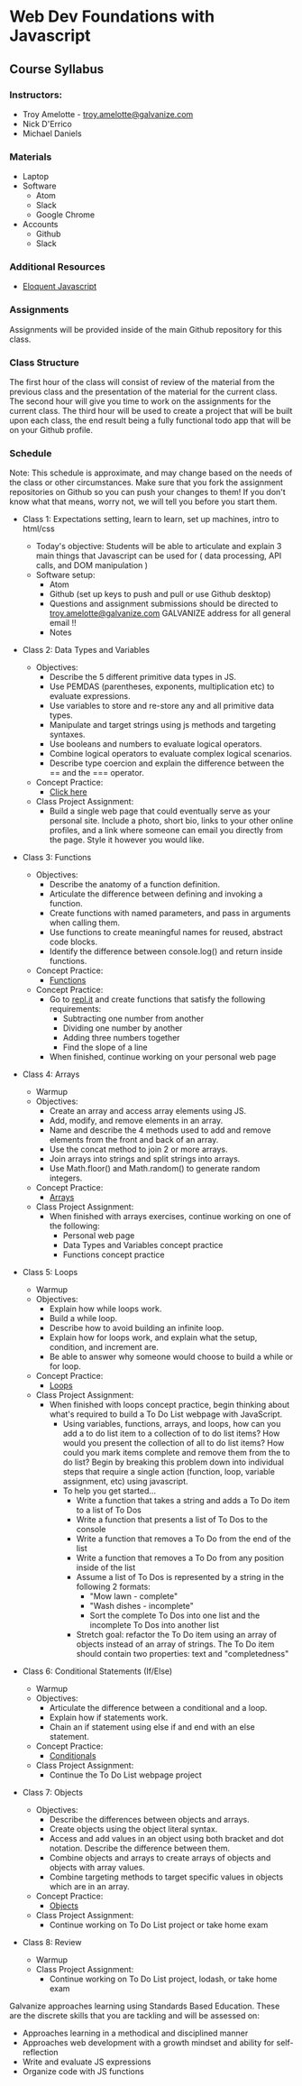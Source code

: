 # Web Dev Foundations with Javascript
## Course Syllabus
### Instructors:

* Troy Amelotte - troy.amelotte@galvanize.com
* Nick D'Errico
* Michael Daniels

### Materials
* Laptop
* Software
    * Atom
    * Slack
    * Google Chrome
* Accounts
  * Github
  * Slack

### Additional Resources
* [Eloquent Javascript](http://eloquentjavascript.net/)


### Assignments
Assignments will be provided inside of the main Github repository for this class.

### Class Structure
The first hour of the class will consist of review of the material from the previous class and the presentation of the material for the current class. The second hour will give you time to work on the assignments for the current class. The third hour will be used to create a project that will be built upon each class, the end result being a fully functional todo app that will be on your Github profile.

### Schedule
Note: This schedule is approximate, and may change based on the needs of the class or other circumstances. Make sure that you fork the assignment repositories on Github so you can push your changes to them! If you don't know what that means, worry not, we will tell you before you start them.

* Class 1: Expectations setting, learn to learn, set up machines, intro to html/css
  * Today's objective:  Students will be able to articulate and explain 3 main things that Javascript can be used for ( data processing, API calls, and DOM manipulation )
  * Software setup:
    * Atom
    * Github (set up keys to push and pull or use Github desktop)
    * Questions and assignment submissions should be directed to troy.amelotte@galvanize.com GALVANIZE address for all general email !!
    * Notes

* Class 2: Data Types and Variables
  * Objectives:
    * Describe the 5 different primitive data types in JS.
    * Use PEMDAS (parentheses, exponents, multiplication etc) to evaluate expressions.
    * Use variables to store and re-store any and all primitive data types.
    * Manipulate and target strings using js methods and targeting syntaxes.
    * Use booleans and numbers to evaluate logical operators.
    * Combine logical operators to evaluate complex logical scenarios.
    * Describe type coercion and explain the difference between the == and the === operator.
  * Concept Practice:
    * [Click here](/exercises/variables-data-types)
  * Class Project Assignment:
    * Build a single web page that could eventually serve as your personal site. Include a photo, short bio, links to your other online profiles, and a link where someone can email you directly from the page. Style it however you would like.

* Class 3: Functions
  * Objectives:
    * Describe the anatomy of a function definition.
    * Articulate the difference between defining and invoking a function.
    * Create functions with named parameters, and pass in arguments when calling them.
    * Use functions to create meaningful names for reused, abstract code blocks.
    * Identify the difference between console.log() and return inside functions.
  * Concept Practice:
    * [Functions](/exercises/functions)
  * Concept Practice:
    * Go to [repl.it](https://repl.it/languages/javascript) and create functions that satisfy the following
    requirements:
      * Subtracting one number from another
      * Dividing one number by another
      * Adding three numbers together
      * Find the slope of a line
    * When finished, continue working on your personal web page

* Class 4: Arrays
  * Warmup
  * Objectives:
    * Create an array and access array elements using JS.
    * Add, modify, and remove elements in an array.
    * Name and describe the 4 methods used to add and remove elements from the front and back of an array.
    * Use the concat method to join 2 or more arrays.
    * Join arrays into strings and split strings into arrays.
    * Use Math.floor() and Math.random() to generate random integers.
  * Concept Practice:
    * [Arrays](/exercises/arrays)
  * Class Project Assignment:
    * When finished with arrays exercises, continue working on one of the following:
      * Personal web page
      * Data Types and Variables concept practice
      * Functions concept practice

* Class 5: Loops
  * Warmup
  * Objectives:
    * Explain how while loops work.
    * Build a while loop.
    * Describe how to avoid building an infinite loop.
    * Explain how for loops work, and explain what the setup, condition, and increment are.
    * Be able to answer why someone would choose to build a while or for loop.
  * Concept Practice:
    * [Loops](/exercises/loops)
  * Class Project Assignment:
    * When finished with loops concept practice, begin thinking about what's required
    to build a To Do List webpage with JavaScript.
      * Using variables, functions, arrays, and loops, how can you add a to do list
      item to a collection of to do list items? How would you present the collection
      of all to do list items? How could you mark items complete and remove them
      from the to do list? Begin by breaking this problem down into individual steps
      that require a single action (function, loop, variable assignment, etc)
      using javascript.
      * To help you get started...
         * Write a function that takes a string and adds a To Do item to a list of
         To Dos
         * Write a function that presents a list of To Dos to the console
         * Write a function that removes a To Do from the end of the list
         * Write a function that removes a To Do from any position inside of the list
         * Assume a list of To Dos is represented by a string in the following 2 formats:
           * "Mow lawn - complete"
           * "Wash dishes - incomplete"
           * Sort the complete To Dos into one list and the incomplete To Dos into another list
         * Stretch goal: refactor the To Do item using an array of objects instead of an array of strings. The To Do item should contain two properties: text and "completedness"

* Class 6: Conditional Statements (If/Else)
  * Warmup
  * Objectives:
    * Articulate the difference between a conditional and a loop.
    * Explain how if statements work.
    * Chain an if statement using else if and end with an else statement.
  * Concept Practice:
    * [Conditionals](/exercises/conditionals)
  * Class Project Assignment:
    * Continue the To Do List webpage project

* Class 7: Objects
  * Objectives:
    * Describe the differences between objects and arrays.
    * Create objects using the object literal syntax.
    * Access and add values in an object using both bracket and dot notation. Describe the difference between them.
    * Combine objects and arrays to create arrays of objects and objects with array values.
    * Combine targeting methods to target specific values in objects which are in an array.
  * Concept Practice:
    * [Objects](/exercises/objects)
  * Class Project Assignment:
    * Continue working on To Do List project or take home exam

* Class 8: Review
  * Warmup
  * Class Project Assignment:
    * Continue working on To Do List project, lodash, or take home exam

Galvanize approaches learning using Standards Based Education. These are the discrete skills that you are tackling and will be assessed on:

* Approaches learning in a methodical and disciplined manner
* Approaches web development with a growth mindset and ability for self-reflection
* Write and evaluate JS expressions
* Organize code with JS functions
